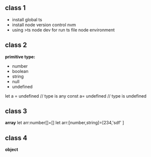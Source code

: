 ## class 1

- install global ts
- install node version control nvm
- using >ts node dev for run ts file node environment

## class 2

**primitive type:**

- number
- boolean
- string
- null
- undefined

let a = undefined // type is any
const a= undefined // type is undefined

## class 3

**array**
let arr:number[]=[]
let arr:[number,string]=[234,'sdf' ]

## class 4

**object**
